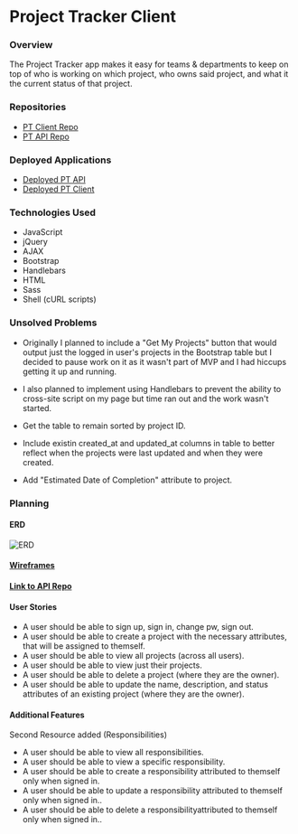 # Project Tracker Client

### Overview
The Project Tracker app makes it easy for teams & departments to keep on top of who is working on which project, who owns said project, and what it the current status of that project.

### Repositories
- [PT Client Repo](https://github.com/slahiff/project-tracker-client)
- [PT API Repo](https://github.com/slahiff/project-tracker-api)

### Deployed Applications

- [Deployed PT API](https://secret-chamber-24085.herokuapp.com/)
- [Deployed PT Client](https://slahiff.github.io/project-tracker-client/)

### Technologies Used
- JavaScript
- jQuery
- AJAX
- Bootstrap
- Handlebars
- HTML
- Sass
- Shell (cURL scripts)

### Unsolved Problems
- Originally I planned to include a "Get My Projects" button that would output just the logged in user's projects in the Bootstrap table but I decided to pause work on it as it wasn't part of MVP and I had hiccups getting it up and running.

- I also planned to implement using Handlebars to prevent the ability to cross-site script on my page but time ran out and the work wasn't started.

- Get the table to remain sorted by project ID.

- Include existin created_at and updated_at columns in table to better reflect when the projects were last updated and when they were created.

- Add "Estimated Date of Completion" attribute to project.

### Planning

#### ERD
![ERD](https://i.imgur.com/oSdw9xO.jpg)
#### [Wireframes](https://i.imgur.com/XtQG8Hb.jpg)
#### [Link to API Repo](https://github.com/slahiff/project-tracker-api)

#### User Stories
- A user should be able to sign up, sign in, change pw, sign out.
- A user should be able to create a project with the necessary attributes, that will be assigned to themself.
- A user should be able to view all projects (across all users).
- A user should be able to view just their projects.
- A user should be able to delete a project (where they are the owner).
- A user should be able to update the name, description, and status attributes of an existing project (where they are the owner).

#### Additional Features
Second Resource added (Responsibilities)
- A user should be able to view all responsibilities.
- A user should be able to view a specific responsibility.
- A user should be able to create a responsibility attributed to themself only when signed in.
- A user should be able to update a responsibility attributed to themself only when signed in..
- A user should be able to delete a responsibilityattributed to themself only when signed in..

